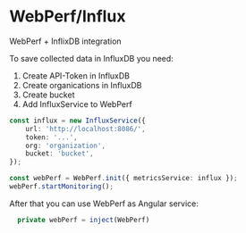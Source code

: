# WebPerf/Influx
WebPerf + InflixDB integration

To save collected data in InfluxDB you need:
1. Create API-Token in InfluxDB
2. Create organications in InfluxDB
3. Create bucket
4. Add InfluxService to WebPerf

```ts
const influx = new InfluxService({
    url: 'http://localhost:8086/',
    token: '...',
    org: 'organization',
    bucket: 'bucket',
});

const webPerf = WebPerf.init({ metricsService: influx });
webPerf.startMonitoring();
```

After that you can use WebPerf as Angular service:
```ts
  private webPerf = inject(WebPerf)

```